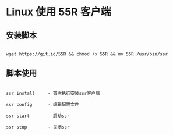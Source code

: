 # Linux 使用 55R 客户端

## 安装脚本

```shell
wget https://git.io/55R && chmod +x 55R && mv 55R /usr/bin/ssr
```

## 脚本使用

```shell
ssr install		- 首次执行安装ssr客户端
ssr config		- 编辑配置文件
ssr start		- 启动ssr
ssr stop		- 关闭ssr
```